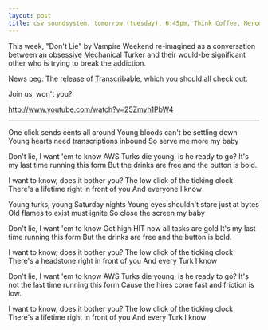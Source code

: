 ```yaml
---
layout: post
title: csv soundsystem, tomorrow (tuesday), 6:45pm, Think Coffee, Mercer + 4th
---
```



This week, "Don't Lie" by Vampire Weekend re-imagined as a conversation between an obsessive Mechanical Turker and their would-be significant other who is trying to break the addiction.

News peg: The release of [Transcribable](http://www.propublica.org/nerds/item/transcribable-free-the-files-to-go), which you should all check out.

Join us, won't you?

http://www.youtube.com/watch?v=25Zmyh1PbW4
___

One click sends cents all around
Young bloods can't be settling down
Young hearts need transcriptions inbound
So serve me more my baby

Don't lie, I want 'em to know
AWS Turks die young, is he ready to go?
It's my last time running this form
But the drinks are free and the button is bold.

I want to know, does it bother you?
The low click of the ticking clock
There's a lifetime right in front of you
And everyone I know

Young turks, young Saturday nights
Young eyes shouldn't stare just at bytes
Old flames to exist must ignite
So close the screen my baby

Don't lie, I want 'em to know
Got high HIT now all tasks are gold
It's my last time running this form
But the drinks are free and the button is bold.

I want to know, does it bother you?
The low click of the ticking clock
There's a headstone right in front of you
And every Turk I know

Don't lie, I want 'em to know
AWS Turks die young, is he ready to go?
It's not the last time running this form
Cause the hires come fast and friction is low.

I want to know, does it bother you?
The low click of the ticking clock
There's a lifetime right in front of you
And every Turk I know